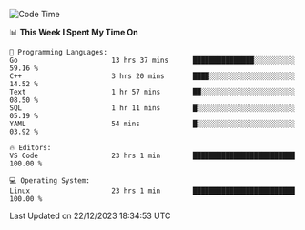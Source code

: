 
<!--START_SECTION:waka-->
![Code Time](http://img.shields.io/badge/Code%20Time-1%2C440%20hrs%2027%20mins-blue)

📊 **This Week I Spent My Time On** 

```text
💬 Programming Languages: 
Go                       13 hrs 37 mins      ███████████████░░░░░░░░░░   59.16 % 
C++                      3 hrs 20 mins       ████░░░░░░░░░░░░░░░░░░░░░   14.52 % 
Text                     1 hr 57 mins        ██░░░░░░░░░░░░░░░░░░░░░░░   08.50 % 
SQL                      1 hr 11 mins        █░░░░░░░░░░░░░░░░░░░░░░░░   05.19 % 
YAML                     54 mins             █░░░░░░░░░░░░░░░░░░░░░░░░   03.92 % 

🔥 Editors: 
VS Code                  23 hrs 1 min        █████████████████████████   100.00 % 

💻 Operating System: 
Linux                    23 hrs 1 min        █████████████████████████   100.00 % 
```


 Last Updated on 22/12/2023 18:34:53 UTC
<!--END_SECTION:waka-->

